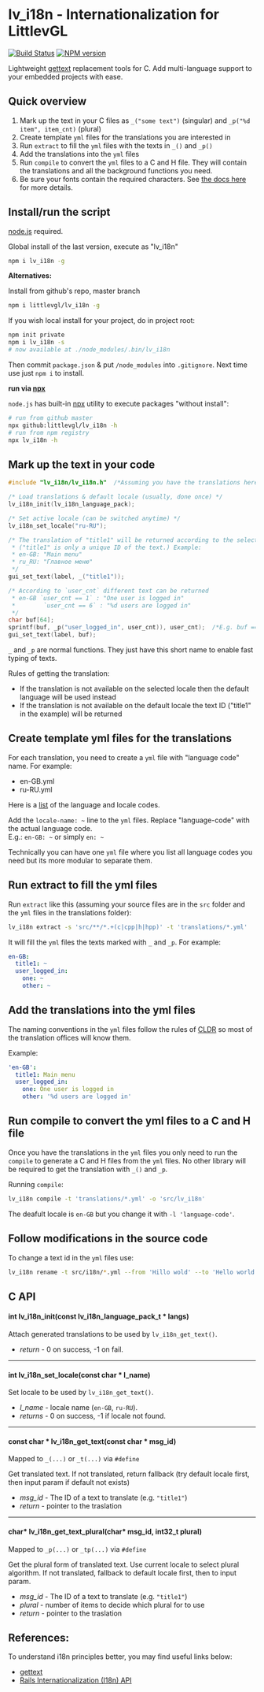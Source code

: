 lv_i18n - Internationalization for LittlevGL
============================================

[![Build Status](https://img.shields.io/travis/lvgl/lv_i18n/master.svg?style=flat)](https://travis-ci.org/lvgl/lv_i18n)
[![NPM version](https://img.shields.io/npm/v/lv_i18n.svg?style=flat)](https://www.npmjs.org/package/lv_i18n)

Lightweight [gettext](https://www.gnu.org/software/gettext/) replacement
tools for C. Add multi-language support to your embedded projects with ease.


## Quick overview

1. Mark up the text in your C files as `_("some text")` (singular) and `_p("%d item", item_cnt)` (plural)
2. Create template `yml` files for the translations you are interested in
3. Run `extract` to fill the `yml` files with the texts in `_()` and `_p()`
4. Add the translations into the `yml` files
5. Run `compile` to convert the `yml` files to a C and H file. They will contain the translations and all the background functions you need.
6. Be sure your fonts contain the required characters. See [the docs here](https://docs.lvgl.io/latest/en/html/overview/font.html) for more details.

## Install/run the script

[node.js](https://nodejs.org/en/download/) required.

Global install of the last version, execute as "lv_i18n"

```sh
npm i lv_i18n -g
```

**Alternatives:**

Install from github's repo, master branch

```sh
npm i littlevgl/lv_i18n -g
```

If you wish local install for your project, do in project root:

```sh
npm init private
npm i lv_i18n -s
# now available at ./node_modules/.bin/lv_i18n
```

Then commit `package.json` & put `/node_modules` into `.gitignore`. Next time
use just `npm i` to install.

**run via [npx](https://www.npmjs.com/package/npx)**

`node.js` has built-in [npx](https://www.npmjs.com/package/npx) utility to
execute packages "without install":

```sh
# run from github master
npx github:littlevgl/lv_i18n -h
# run from npm registry
npx lv_i18n -h
```


## Mark up the text in your code

```c
#include "lv_i18n/lv_i18n.h"  /*Assuming you have the translations here. (See below)*/

/* Load translations & default locale (usually, done once) */
lv_i18n_init(lv_i18n_language_pack);

/* Set active locale (can be switched anytime) */
lv_i18n_set_locale("ru-RU");

/* The translation of "title1" will be returned according to the selected locale.
 * ("title1" is only a unique ID of the text.) Example:
 * en-GB: "Main menu"
 * ru_RU: "Главное меню"
 */
gui_set_text(label, _("title1"));

/* According to `user_cnt` different text can be returned
 * en-GB `user_cnt == 1` : "One user is logged in"
 *        `user_cnt == 6` : "%d users are logged in"  
 */
char buf[64];
sprintf(buf, _p("user_logged_in", user_cnt)), user_cnt);  /*E.g. buf == "7 users are logged in"*/
gui_set_text(label, buf);
```

`_` and `_p` are normal functions. They just have this short name to enable fast typing of texts.

Rules of getting the translation:
- If the translation is not available on the selected locale then the default language will be used instead
- If the translation is not available on the default locale the text ID ("title1" in the example) will be returned


## Create template yml files for the translations

For each translation, you need to create a `yml` file with "language code" name. For example:

- en-GB.yml
- ru-RU.yml

Here is a [list](https://www.andiamo.co.uk/resources/iso-language-codes/) of the language and locale codes.

Add the `locale-name: ~` line to the `yml` files. Replace "language-code" with the actual language code.   
E.g.: `en-GB: ~` or simply `en: ~`

Technically you can have one `yml` file where you list all language codes you need but its more modular to separate them.


## Run extract to fill the yml files

Run `extract` like this (assuming your source files are in the `src` folder and the `yml` files in the translations folder):

```sh
lv_i18n extract -s 'src/**/*.+(c|cpp|h|hpp)' -t 'translations/*.yml'
```

It will fill the `yml` files the texts marked with `_` and  `_p`.
For example:

```yml
en-GB:
  title1: ~
  user_logged_in:
    one: ~
    other: ~
```


## Add the translations into the yml files

The naming conventions in the `yml` files follow the rules of [CLDR](https://cldr.unicode.org/translation/displaynames/languagelocale-names) so most of the translation offices will know them.

Example:

```yml
'en-GB':
  title1: Main menu
  user_logged_in:
    one: One user is logged in
    other: '%d users are logged in'
```
## Run compile to convert the yml files to a C and H file

Once you have the translations in the `yml` files you only need to run the `compile` to generate a C and H files from the `yml` files. No other library will be required to get the translation with `_()` and `_p`.

Running `compile`:

```sh
lv_i18n compile -t 'translations/*.yml' -o 'src/lv_i18n'
```

The deafult locale is `en-GB` but you change it with `-l 'language-code'`.

## Follow modifications in the source code
To change a text id in the `yml` files use:
```sh
lv_i18n rename -t src/i18n/*.yml --from 'Hillo wold' --to 'Hello world!'
```

## C API

#### int lv_i18n_init(const lv_i18n_language_pack_t * langs)
Attach generated translations to be used by `lv_i18n_get_text()`.

- _return_ - 0 on success, -1 on fail.

___

#### int lv_i18n_set_locale(const char * l_name)
Set locale to be used by `lv_i18n_get_text()`.  

- _l_name_ - locale name (`en-GB`, `ru-RU`).
- _returns_ - 0 on success, -1 if locale not found.

___

#### const char * lv_i18n_get_text(const char * msg_id)
Mapped to `_(...)` or `_t(...)` via `#define`  

Get translated text. If not translated, return fallback (try default locale
first, then input param if default not exists)  
- _msg_id_ - The ID of a text to translate (e.g. `"title1"`)  
- _return_ - pointer to the traslation  

___

#### char* lv_i18n_get_text_plural(char* msg_id, int32_t plural)
Mapped to `_p(...)` or `_tp(...)` via `#define`

Get the plural form of translated text. Use current locale to select plural
algorithm. If not translated, fallback to default locale first, then to input
param.

- _msg_id_ - The ID of a text to translate (e.g. `"title1"`)  
- _plural_ - number of items to decide which plural for to use  
- _return_ - pointer to the traslation  

## References:

To understand i18n principles better, you may find useful links below:

- [gettext](https://www.gnu.org/software/gettext/)
- [Rails Internationalization (I18n) API](https://guides.rubyonrails.org/i18n.html)
